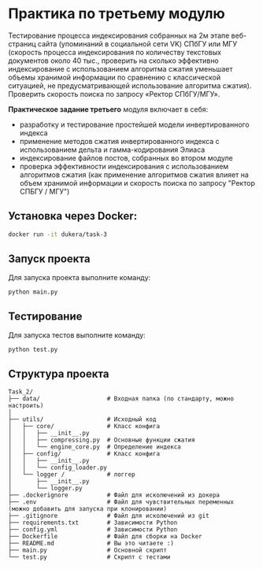 # Практика по третьему модулю

Тестирование процесса индексирования собранных на 2м этапе веб-страниц сайта (упоминаний в социальной сети VK) СПбГУ или МГУ (скорость процесса индексирования по количеству текстовых документов около 40 тыс., проверить на сколько эффективно индексирование с использованием алгоритма сжатия уменьшает объемы хранимой информации по сравнению с классической ситуацией, не предусматривающей использование алгоритма сжатия). Проверить скорость поиска по запросу «Ректор СПбГУ/МГУ».

**Практическое задание третьего** модуля включает в себя:
* разработку и тестирование простейшей модели инвертированного индекса
* применение методов сжатия инвертированного индекса с использованием дельта и гамма-кодирования Элиаса
* индексирование файлов постов, собранных во втором модуле
* проверка эффективности индексирования с использованием алгоритмов сжатия (как применение алгоритмов сжатия влияет на объем хранимой информации и скорость поиска по запросу "Ректор СПБГУ / МГУ")


## Установка через Docker:
```bash
docker run -it dukera/task-3
```
## Запуск проекта
Для запуска проекта выполните команду:
```
python main.py
```

## Тестирование
Для запуска тестов выполните команду:
```
python test.py
```

## Структура проекта

```
Task_2/
├── data/                   # Входная папка (по стандарту, можно настроить)   
│
├── utils/                  # Исходный код
│   ├── core/               # Класс конфига
│   │   ├── __init__.py 
│   │   ├── compressing.py  # Основные функции сжатия
│   │   └── engine_core.py  # Определение индекса   
│   ├── config/             # Класс конфига
│   │   ├── __init__.py 
│   │   └── config_loader.py      
│   └── logger /            # логгер
│       ├── __init__.py
│       └── logger.py       
├── .dockerignore           # Файл для исколючений из докера
├── .env                    # Файл для чувствительных переменных (можно добавить для запуска при клонировании)
├── .gitignore              # Файл для исколючений из git
├── requirements.txt        # Зависимости Python
├── config.yml              # Зависимости Python
├── Dockerfile              # Файл для сборки на Docker
├── README.md               # Вы это читаете :)
├── main.py                 # Основной скрипт
└── test.py                 # Скрипт с тестами
```
